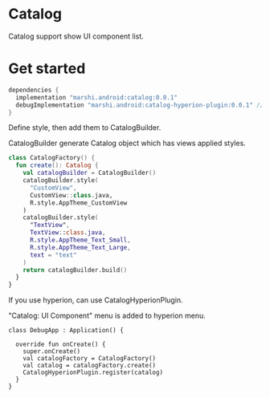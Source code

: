 # Catalog

Catalog support show UI component list.

# Get started

```groovy
dependencies {
  implementation "marshi.android:catalog:0.0.1"
  debugImplementation "marshi.android:catalog-hyperion-plugin:0.0.1" // if you use hyperion.
}
```

Define style, then add them to CatalogBuilder.

CatalogBuilder generate Catalog object which has views applied styles.

```kotlin
class CatalogFactory() {
  fun create(): Catalog {
    val catalogBuilder = CatalogBuilder()
    catalogBuilder.style(
      "CustomView", 
      CustomView::class.java,
      R.style.AppTheme_CustomView
    )
    catalogBuilder.style(
      "TextView",
      TextView::class.java,
      R.style.AppTheme_Text_Small,
      R.style.AppTheme_Text_Large,
      text = "text"
    )
    return catalogBuilder.build()
  }
}
```

If you use hyperion, can use CatalogHyperionPlugin.

"Catalog: UI Component" menu is added to hyperion menu.

```
class DebugApp : Application() {

  override fun onCreate() {
    super.onCreate()
    val catalogFactory = CatalogFactory()
    val catalog = catalogFactory.create()
    CatalogHyperionPlugin.register(catalog)
  }
}
```
